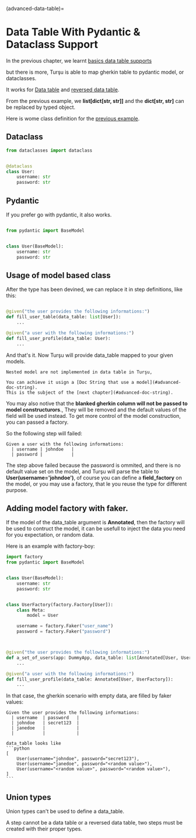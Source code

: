 (advanced-data-table)=

# Data Table With Pydantic & Dataclass Support

In the previous chapter, we learnt [basics data table supports](#step-definition-data-table)

but there is more, Turşu is able to map gherkin table to pydantic model, or dataclasses.

It works for [Data table](#data-table-tabular-data) and [reversed data table](reversed-data-table).

From the previous example, we **list[dict[str, str]]** and the **dict[str, str]** can
be replaced by typed object.

Here is wome class definition for the [previous example](#step-definition-data-table).

## Dataclass

```python
from dataclasses import dataclass


@dataclass
class User:
    username: str
    password: str

```

## Pydantic

If you prefer go with pydantic, it also works.

```python

from pydantic import BaseModel


class User(BaseModel):
    username: str
    password: str

```

## Usage of model based class

After the type has been devined, we can replace it in step definitions,
like this:

```python

@given("the user provides the following informations:")
def fill_user_table(data_table: list[User]):
    ...

@given("a user with the following informations:")
def fill_user_profile(data_table: User):
    ...
```

And that's it. Now Turşu will provide data_table mapped to your given models.

```{important}
Nested model are not implemented in data table in Turşu,

You can achieve it usign a [Doc String that use a model](#advanced-doc-string).
This is the subject of the [next chapter](#advanced-doc-string).
```

You may also notive that the **blanked gherkin column will not be passed to model constructurors**.,
They will be removed and the default values of the field will be used instead.
To get more control of the model construction, you can passed a factory.

So the following step will failed:

```Gherkin
Given a user with the following informations:
  | username | johndoe   |
  | password |           |
```

The step above failed because the password is ommited, and
there is no default value set on the model, and Turşu will parse the table
to **User(username='johndoe')**, of course you can define a **field_factory**
on the model, or you may use a factory, that le you reuse the type for different
purpose.

## Adding model factory with faker.

If the model of the data_table argument is **Annotated**, then the factory
will be used to contruct the model, it can be usefull to inject the data
you need for you expectation, or random data.

Here is an example with factory-boy:

```python
import factory
from pydantic import BaseModel


class User(BaseModel):
    username: str
    password: str


class UserFactory(factory.Factory[User]):
    class Meta:
        model = User

    username = factory.Faker("user_name")
    password = factory.Faker("password")



@given("the user provides the following informations:")
def a_set_of_users(app: DummyApp, data_table: list[Annotated[User, UserFactory]]):
    ...

@given("a user with the following informations:")
def fill_user_profile(data_table: Annotated[User, UserFactory]):
    ...
```

In that case, the gherkin scenario with empty data, are filled by faker values:

```Gherkin
Given the user provides the following informations:
  | username  | password   |
  | johndoe   | secret123  |
  | janedoe   |            |
  |           |            |
```

````{note}
data_table looks like
```python
[
    User(username="johndoe", password="secret123"),
    User(username="janedoe", password="<random value>"),
    User(username="<random value>", password="<random value>"),
]
```
````


## Union types

Union types can't be used to define a data_table.

A step cannot be a data table or a reversed data table, two steps must be created
with their proper types.
